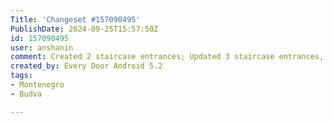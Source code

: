 ```yaml
---
Title: 'Changeset #157090495'
PublishDate: 2024-09-25T15:57:50Z
id: 157090495
user: anshanin
comment: Created 2 staircase entrances; Updated 3 staircase entrances, 2 apartments buildings, and a building
created_by: Every Door Android 5.2
tags:
- Montenegro
- Budva

---
```

